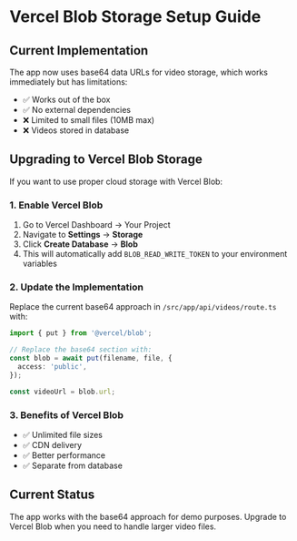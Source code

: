 # Vercel Blob Storage Setup Guide

## Current Implementation
The app now uses base64 data URLs for video storage, which works immediately but has limitations:
- ✅ Works out of the box
- ✅ No external dependencies
- ❌ Limited to small files (10MB max)
- ❌ Videos stored in database

## Upgrading to Vercel Blob Storage

If you want to use proper cloud storage with Vercel Blob:

### 1. Enable Vercel Blob
1. Go to Vercel Dashboard → Your Project
2. Navigate to **Settings** → **Storage**
3. Click **Create Database** → **Blob**
4. This will automatically add `BLOB_READ_WRITE_TOKEN` to your environment variables

### 2. Update the Implementation
Replace the current base64 approach in `/src/app/api/videos/route.ts` with:

```typescript
import { put } from '@vercel/blob';

// Replace the base64 section with:
const blob = await put(filename, file, {
  access: 'public',
});

const videoUrl = blob.url;
```

### 3. Benefits of Vercel Blob
- ✅ Unlimited file sizes
- ✅ CDN delivery
- ✅ Better performance
- ✅ Separate from database

## Current Status
The app works with the base64 approach for demo purposes. Upgrade to Vercel Blob when you need to handle larger video files.
